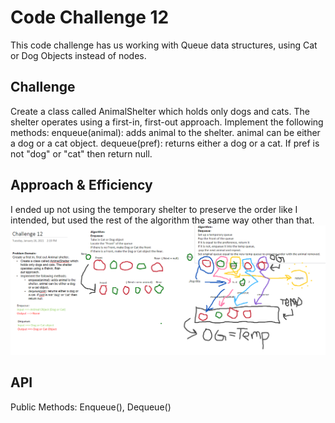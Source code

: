 # Code Challenge 12
This code challenge has us working with Queue data structures, using Cat or Dog Objects instead of nodes.
## Challenge
Create a class called AnimalShelter which holds only dogs and cats. The shelter operates using a first-in, first-out approach.
Implement the following methods:
enqueue(animal): adds animal to the shelter. animal can be either a dog or a cat object.
dequeue(pref): returns either a dog or a cat. If pref is not "dog" or "cat" then return null.

## Approach & Efficiency
I ended up not using the temporary shelter to preserve the order like I intended, but used the rest of the algorithm the same way other than that.
![Challenge 12 Whiteboard](./challenge12.png)
## API
Public Methods:
Enqueue(), Dequeue()
